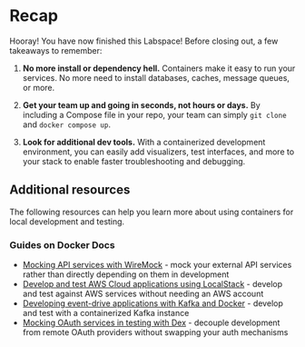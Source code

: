 # Recap

Hooray! You have now finished this Labspace! Before closing out, a few takeaways to remember:

1. **No more install or dependency hell.** Containers make it easy to run your services. No more need to install databases, caches, message queues, or more.

2. **Get your team up and going in seconds, not hours or days.** By including a Compose file in your repo, your team can simply `git clone` and `docker compose up`.

3. **Look for additional dev tools.** With a containerized development environment, you can easily add visualizers, test interfaces, and more to your stack to enable faster troubleshooting and debugging.

## Additional resources

The following resources can help you learn more about using containers for local development and testing.

### Guides on Docker Docs

- [Mocking API services with WireMock](https://docs.docker.com/guides/wiremock/) - mock your external API services rather than directly depending on them in development
- [Develop and test AWS Cloud applications using LocalStack](https://docs.docker.com/guides/localstack/) - develop and test against AWS services without needing an AWS account
- [Developing event-drive applications with Kafka and Docker](https://docs.docker.com/guides/kafka/) - develop and test with a containerized Kafka instance
- [Mocking OAuth services in testing with Dex](https://docs.docker.com/guides/dex/) - decouple development from remote OAuth providers without swapping your auth mechanisms
